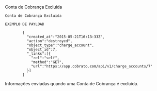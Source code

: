 Conta de Cobrança Excluida

```
Conta de Cobrança Excluida

EXEMPLO DE PAYLOAD

        {
          "created_at":"2015-05-21T16:13:33Z",
          "action":"destroyed",
          "object_type":"charge_account",
          "object_id":7,
          "_links":[{
            "rel":"self",
            "method":"GET",
            "url":"https://app.cobrato.com/api/v1/charge_accounts/7"
          }]
        }

```


Informações enviadas quando uma Conta de Cobrança é excluida.
